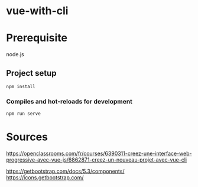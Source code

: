# vue-with-cli

# Prerequisite
node.js

## Project setup
```
npm install
```

### Compiles and hot-reloads for development
```
npm run serve
```

# Sources
https://openclassrooms.com/fr/courses/6390311-creez-une-interface-web-progressive-avec-vue-js/6862871-creez-un-nouveau-projet-avec-vue-cli

https://getbootstrap.com/docs/5.3/components/
https://icons.getbootstrap.com/